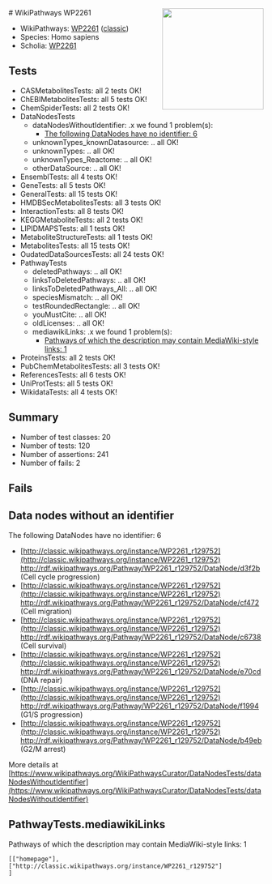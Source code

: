 <img style="float: right; width: 200px" src="https://upload.wikimedia.org/wikipedia/commons/thumb/8/83/Wplogo_with_text_500.png/640px-Wplogo_with_text_500.png" />
# WikiPathways WP2261

* WikiPathways: [WP2261](https://wikipathways.org/pathways/WP2261) ([classic](https://classic.wikipathways.org/instance/WP2261))
* Species: Homo sapiens
* Scholia: [WP2261](https://scholia.toolforge.org/wikipathways/WP2261)
## Tests
* CASMetabolitesTests: all 2 tests OK!
* ChEBIMetabolitesTests: all 5 tests OK!
* ChemSpiderTests: all 2 tests OK!
* DataNodesTests
    * dataNodesWithoutIdentifier: .x we found 1 problem(s):
        * [The following DataNodes have no identifier: 6](#d2d32fa5)
    * unknownTypes_knownDatasource: .. all OK!
    * unknownTypes: .. all OK!
    * unknownTypes_Reactome: .. all OK!
    * otherDataSource: .. all OK!
* EnsemblTests: all 4 tests OK!
* GeneTests: all 5 tests OK!
* GeneralTests: all 15 tests OK!
* HMDBSecMetabolitesTests: all 3 tests OK!
* InteractionTests: all 8 tests OK!
* KEGGMetaboliteTests: all 2 tests OK!
* LIPIDMAPSTests: all 1 tests OK!
* MetaboliteStructureTests: all 1 tests OK!
* MetabolitesTests: all 15 tests OK!
* OudatedDataSourcesTests: all 24 tests OK!
* PathwayTests
    * deletedPathways: .. all OK!
    * linksToDeletedPathways: .. all OK!
    * linksToDeletedPathways_All: .. all OK!
    * speciesMismatch: .. all OK!
    * testRoundedRectangle: .. all OK!
    * youMustCite: .. all OK!
    * oldLicenses: .. all OK!
    * mediawikiLinks: .x we found 1 problem(s):
        * [Pathways of which the description may contain MediaWiki-style links: 1](#da69cf45)
* ProteinsTests: all 2 tests OK!
* PubChemMetabolitesTests: all 3 tests OK!
* ReferencesTests: all 6 tests OK!
* UniProtTests: all 5 tests OK!
* WikidataTests: all 4 tests OK!


## Summary

* Number of test classes: 20
* Number of tests: 120
* Number of assertions: 241
* Number of fails: 2

## Fails

<a name="d2d32fa5" />

## Data nodes without an identifier

The following DataNodes have no identifier: 6

* [http://classic.wikipathways.org/instance/WP2261_r129752](http://classic.wikipathways.org/instance/WP2261_r129752) http://rdf.wikipathways.org/Pathway/WP2261_r129752/DataNode/d3f2b (Cell cycle progression)
* [http://classic.wikipathways.org/instance/WP2261_r129752](http://classic.wikipathways.org/instance/WP2261_r129752) http://rdf.wikipathways.org/Pathway/WP2261_r129752/DataNode/cf472 (Cell migration)
* [http://classic.wikipathways.org/instance/WP2261_r129752](http://classic.wikipathways.org/instance/WP2261_r129752) http://rdf.wikipathways.org/Pathway/WP2261_r129752/DataNode/c6738 (Cell survival)
* [http://classic.wikipathways.org/instance/WP2261_r129752](http://classic.wikipathways.org/instance/WP2261_r129752) http://rdf.wikipathways.org/Pathway/WP2261_r129752/DataNode/e70cd (DNA repair)
* [http://classic.wikipathways.org/instance/WP2261_r129752](http://classic.wikipathways.org/instance/WP2261_r129752) http://rdf.wikipathways.org/Pathway/WP2261_r129752/DataNode/f1994 (G1/S progression)
* [http://classic.wikipathways.org/instance/WP2261_r129752](http://classic.wikipathways.org/instance/WP2261_r129752) http://rdf.wikipathways.org/Pathway/WP2261_r129752/DataNode/b49eb (G2/M arrest)


More details at [https://www.wikipathways.org/WikiPathwaysCurator/DataNodesTests/dataNodesWithoutIdentifier](https://www.wikipathways.org/WikiPathwaysCurator/DataNodesTests/dataNodesWithoutIdentifier)

<a name="da69cf45" />

## PathwayTests.mediawikiLinks

Pathways of which the description may contain MediaWiki-style links: 1
```
[["homepage"],
["http://classic.wikipathways.org/instance/WP2261_r129752"]
]
```


